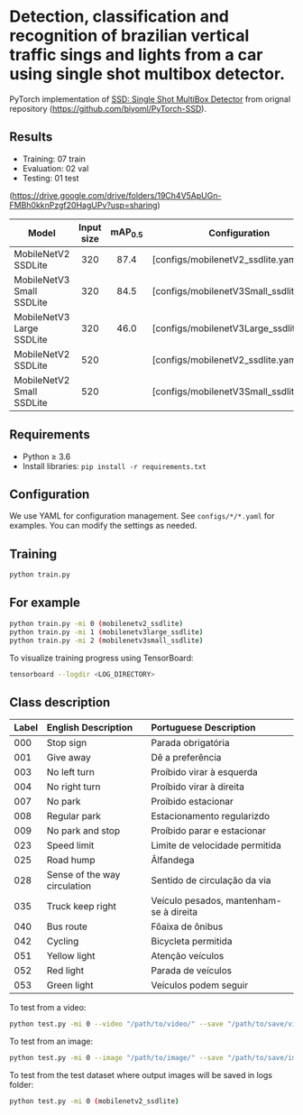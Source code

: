# Detection, classification and recognition of brazilian vertical traffic sings and lights from a car using single shot multibox detector.
PyTorch implementation of [SSD: Single Shot MultiBox Detector](https://arxiv.org/abs/1512.02325) from orignal repository (https://github.com/biyoml/PyTorch-SSD).

## Results

* Training: 07 train
* Evaluation: 02 val
* Testing: 01 test

(https://drive.google.com/drive/folders/19Ch4V5ApUGn-FMBh0kknPzgf20HagUPv?usp=sharing)

| Model                      | Input size | mAP<sub>0.5</sub> | Configuration                                                        |
|----------------------------|:----------:|:-----------------:|----------------------------------------------------------------------|
| MobileNetV2 SSDLite        | 320        | 87.4              | [configs/mobilenetV2_ssdlite.yaml]                                   |
| MobileNetV3 Small SSDLite  | 320        | 84.5              | [configs/mobilenetV3Small_ssdlite.yaml]                              |
| MobileNetV3 Large SSDLite  | 320        | 46.0              | [configs/mobilenetV3Large_ssdlite.yaml]                              |
| MobileNetV2 SSDLite        | 520        |                   | [configs/mobilenetV2_ssdlite.yaml]                                   |
| MobileNetV2 Small SSDLite  | 520        |                   | [configs/mobilenetV3Small_ssdlite.yaml]                              |


## Requirements
* Python ≥ 3.6
* Install libraries: `pip install -r requirements.txt`

## Configuration
We use YAML for configuration management. See `configs/*/*.yaml` for examples.
You can modify the settings as needed.

## Training
```bash
python train.py
```

## For example
```bash
python train.py -mi 0 (mobilenetv2_ssdlite)
python train.py -mi 1 (mobilenetv3large_ssdlite)
python train.py -mi 2 (mobilenetv3small_ssdlite)
```

To visualize training progress using TensorBoard:
```bash
tensorboard --logdir <LOG_DIRECTORY>
```

## Class description
| Label      | English Description             | Portuguese Description                      |
|------------|:--------------------------------|:--------------------------------------------|
| 000        | Stop sign                       | Parada obrigatória                          |
| 001        | Give away                       | Dê a preferência                            |
| 003        | No left turn                    | Proíbido virar à esquerda                   |
| 004        | No right turn                   | Proíbido virar à direita                    |
| 007        | No park                         | Proíbido estacionar                         |
| 008        | Regular park                    | Estacionamento regularizdo                  |
| 009        | No park and stop                | Proíbido parar e estacionar                 |
| 023        | Speed limit                     | Limite de velocidade permitida              |
| 025        | Road hump                       | Âlfandega                                   |
| 028        | Sense of the way circulation    | Sentido de circulação da via                |
| 035        | Truck keep right                | Veículo pesados, mantenham-se à direita     |
| 040        | Bus route                       | Fôaixa de ônibus                            |
| 042        | Cycling                         | Bicycleta permitida                         |
| 051        | Yellow light                    | Atenção veículos                            |
| 052        | Red light                       | Parada de veículos                          |
| 053        | Green light                     | Veículos podem seguir                       |


To test from a video:
```bash
python test.py -mi 0 --video "/path/to/video/" --save "/path/to/save/video/output/" (mobilenetv2_ssdlite)
```

To test from an image:
```bash
python test.py -mi 0 --image "/path/to/image/" --save "/path/to/save/image/output/" (mobilenetv2_ssdlite)
```

To test from the test dataset where output images will be saved in logs folder:
```bash
python test.py -mi 0 (mobilenetv2_ssdlite)
```